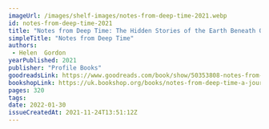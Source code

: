 ```yaml
---
imageUrl: /images/shelf-images/notes-from-deep-time-2021.webp
id: notes-from-deep-time-2021
title: "Notes from Deep Time: The Hidden Stories of the Earth Beneath Our Feet"
simpleTitle: "Notes from Deep Time"
authors: 
 - Helen  Gordon
yearPublished: 2021
publisher: "Profile Books"
goodreadsLink: https://www.goodreads.com/book/show/50353808-notes-from-deep-time
bookshopLink: https://uk.bookshop.org/books/notes-from-deep-time-a-journey-through-our-past-and-future-worlds/9781788161633
pages: 320
tags: 
date: 2022-01-30
issueCreatedAt: 2021-11-24T13:51:12Z
---
```


